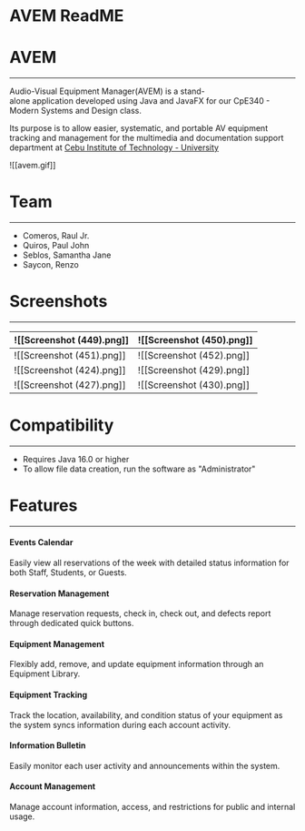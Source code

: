 # AVEM ReadME


# AVEM
---
Audio-Visual Equipment Manager(AVEM) is a stand-alone application developed using Java and JavaFX for our CpE340 - Modern Systems and Design class.

Its purpose is to allow easier, systematic, and portable AV equipment tracking and management for the multimedia and documentation support department at [Cebu Institute of Technology - University](https://cit.edu/) 

![[avem.gif]]

# Team
---
+ Comeros, Raul Jr.
+ Quiros, Paul John
+ Seblos, Samantha Jane
+ Saycon, Renzo


# Screenshots
---

|![[Screenshot (449).png]]|![[Screenshot (450).png]]|
|---|---|
|![[Screenshot (451).png]]|![[Screenshot (452).png]]|
|![[Screenshot (424).png]] |![[Screenshot (429).png]] |
|![[Screenshot (427).png]]|![[Screenshot (430).png]]|



# Compatibility
---
+ Requires Java 16.0 or higher
+ To allow file data creation, run the software as "Administrator"



# Features

---

#### Events Calendar

Easily view all reservations of the week with detailed status information for both Staff, Students, or Guests.

#### Reservation Management

Manage reservation requests, check in, check out, and defects report through dedicated quick buttons.

#### Equipment Management

Flexibly add, remove, and update equipment information through an Equipment Library.

#### Equipment Tracking

Track the location, availability, and condition status of your equipment as the system syncs information during each account activity.

#### Information Bulletin

Easily monitor each user activity and announcements within the system.

#### Account Management

Manage account information, access, and restrictions for public and internal usage.